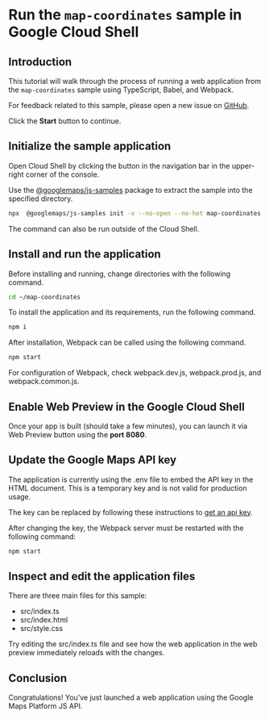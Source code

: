 # Run the `map-coordinates` sample in Google Cloud Shell

<walkthrough-tutorial-duration duration="10"/>

## Introduction

This tutorial will walk through the process of running a web application from
the `map-coordinates` sample using TypeScript, Babel, and Webpack.

For feedback related to this sample, please open a new issue on
[GitHub](https://github.com/googlemaps/js-samples/issues).

Click the **Start** button to continue.

## Initialize the sample application

Open Cloud Shell by clicking the
<walkthrough-cloud-shell-icon></walkthrough-cloud-shell-icon> button in the
navigation bar in the upper-right corner of the console.

Use the [@googlemaps/js-samples](https://www.npmjs.com/package/@googlemaps/js-samples) package to
extract the sample into the specified directory.

```bash
npx  @googlemaps/js-samples init -v --no-open --no-hot map-coordinates ~/map-coordinates
```

The command can also be run outside of the Cloud Shell.

## Install and run the application

Before installing and running, change directories with the following command.

```bash
cd ~/map-coordinates
```

To install the application and its requirements, run the following command.

```bash
npm i
```

After installation, Webpack can be called using the following command.

```bash
npm start
```

For configuration of Webpack, check
<walkthrough-editor-open-file filePath="map-coordinates/webpack.dev.js">webpack.dev.js</walkthrough-editor-open-file>,
<walkthrough-editor-open-file filePath="map-coordinates/webpack.prod.js">webpack.prod.js</walkthrough-editor-open-file>,
and
<walkthrough-editor-open-file filePath="map-coordinates/webpack.common.js">webpack.common.js</walkthrough-editor-open-file>.

## Enable Web Preview in the Google Cloud Shell

Once your app is built (should take a few minutes), you can launch it via
<walkthrough-spotlight-pointer target="cloudshell" spotlightId="devshell-web-preview-button">Web
Preview button</walkthrough-spotlight-pointer> using the **port 8080**.

## Update the Google Maps API key

The application is currently using the
<walkthrough-editor-open-file filePath="map-coordinates/.env">.env</walkthrough-editor-open-file>
file to embed the API key in the HTML document. This is a temporary key and is
not valid for production usage.

The key can be replaced by following these instructions to
[get an api key](https://developers.google.com/maps/documentation/javascript/get-api-key).

After changing the key, the Webpack server must be restarted with the following
command:

```bash
npm start
```

## Inspect and edit the application files

There are three main files for this sample:

*   <walkthrough-editor-open-file filePath="map-coordinates/src/index.ts">src/index.ts</walkthrough-editor-open-file>
*   <walkthrough-editor-open-file filePath="map-coordinates/src/index.html">src/index.html</walkthrough-editor-open-file>
*   <walkthrough-editor-open-file filePath="map-coordinates/src/style.css">src/style.css</walkthrough-editor-open-file>

Try editing the <walkthrough-editor-open-file filePath="map-coordinates/src/index.ts">src/index.ts</walkthrough-editor-open-file> file and see how the web application in the web preview immediately reloads with the changes.

## Conclusion

<walkthrough-conclusion-trophy></walkthrough-conclusion-trophy>

Congratulations! You've just launched a web application using the Google Maps
Platform JS API.
